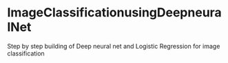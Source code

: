 # ImageClassificationusingDeepneuralNet
 Step by step building of Deep neural net and Logistic Regression for image classification
